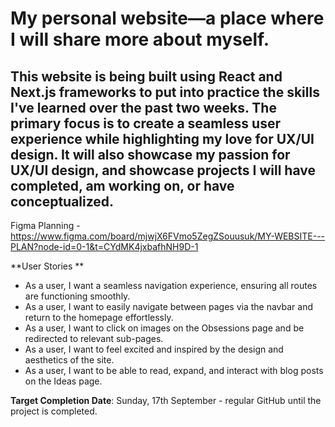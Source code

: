 # My personal website—a place where I will share more about myself.

## This website is being built using React and Next.js frameworks to put into practice the skills I've learned over the past two weeks. The primary focus is to create a seamless user experience while highlighting my love for UX/UI design. It will also showcase my passion for UX/UI design, and showcase projects I will have completed, am working on, or have conceptualized.

Figma Planning - https://www.figma.com/board/mjwjX6FVmo5ZegZSouusuk/MY-WEBSITE---PLAN?node-id=0-1&t=CYdMK4jxbafhNH9D-1

**User Stories 
**
- As a user, I want a seamless navigation experience, ensuring all routes are functioning smoothly.
- As a user, I want to easily navigate between pages via the navbar and return to the homepage effortlessly.
- As a user, I want to click on images on the Obsessions page and be redirected to relevant sub-pages.
- As a user, I want to feel excited and inspired by the design and aesthetics of the site.
- As a user, I want to be able to read, expand, and interact with blog posts on the Ideas page.

**Target Completion Date**: Sunday, 17th September - regular GitHub until the project is completed.
